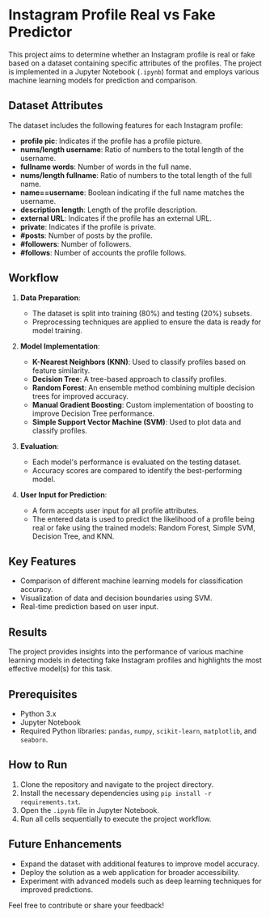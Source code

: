 # Instagram Profile Real vs Fake Predictor

This project aims to determine whether an Instagram profile is real or fake based on a dataset containing specific attributes of the profiles. The project is implemented in a Jupyter Notebook (`.ipynb`) format and employs various machine learning models for prediction and comparison.

## Dataset Attributes

The dataset includes the following features for each Instagram profile:

- **profile pic**: Indicates if the profile has a profile picture.
- **nums/length username**: Ratio of numbers to the total length of the username.
- **fullname words**: Number of words in the full name.
- **nums/length fullname**: Ratio of numbers to the total length of the full name.
- **name==username**: Boolean indicating if the full name matches the username.
- **description length**: Length of the profile description.
- **external URL**: Indicates if the profile has an external URL.
- **private**: Indicates if the profile is private.
- **#posts**: Number of posts by the profile.
- **#followers**: Number of followers.
- **#follows**: Number of accounts the profile follows.

## Workflow

1. **Data Preparation**:
   - The dataset is split into training (80%) and testing (20%) subsets.
   - Preprocessing techniques are applied to ensure the data is ready for model training.

2. **Model Implementation**:
   - **K-Nearest Neighbors (KNN)**: Used to classify profiles based on feature similarity.
   - **Decision Tree**: A tree-based approach to classify profiles.
   - **Random Forest**: An ensemble method combining multiple decision trees for improved accuracy.
   - **Manual Gradient Boosting**: Custom implementation of boosting to improve Decision Tree performance.
   - **Simple Support Vector Machine (SVM)**: Used to plot data and classify profiles.

3. **Evaluation**:
   - Each model's performance is evaluated on the testing dataset.
   - Accuracy scores are compared to identify the best-performing model.

4. **User Input for Prediction**:
   - A form accepts user input for all profile attributes.
   - The entered data is used to predict the likelihood of a profile being real or fake using the trained models: Random Forest, Simple SVM, Decision Tree, and KNN.

## Key Features

- Comparison of different machine learning models for classification accuracy.
- Visualization of data and decision boundaries using SVM.
- Real-time prediction based on user input.

## Results

The project provides insights into the performance of various machine learning models in detecting fake Instagram profiles and highlights the most effective model(s) for this task.

## Prerequisites

- Python 3.x
- Jupyter Notebook
- Required Python libraries: `pandas`, `numpy`, `scikit-learn`, `matplotlib`, and `seaborn`.

## How to Run

1. Clone the repository and navigate to the project directory.
2. Install the necessary dependencies using `pip install -r requirements.txt`.
3. Open the `.ipynb` file in Jupyter Notebook.
4. Run all cells sequentially to execute the project workflow.

## Future Enhancements

- Expand the dataset with additional features to improve model accuracy.
- Deploy the solution as a web application for broader accessibility.
- Experiment with advanced models such as deep learning techniques for improved predictions. 

Feel free to contribute or share your feedback!
